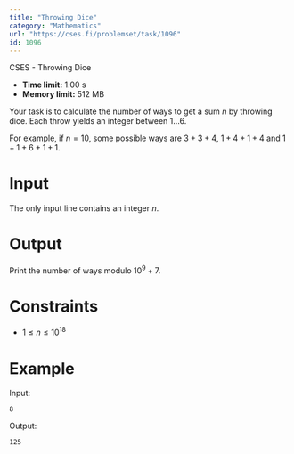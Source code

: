 ```yaml
---
title: "Throwing Dice"
category: "Mathematics"
url: "https://cses.fi/problemset/task/1096"
id: 1096
---
```


CSES - Throwing Dice

  * **Time limit:** 1.00 s
  * **Memory limit:** 512 MB

Your task is to calculate the number of ways to get a sum $n$ by throwing
dice. Each throw yields an integer between $1 \ldots 6$.

For example, if $n=10$, some possible ways are $3+3+4$, $1+4+1+4$ and
$1+1+6+1+1$.

# Input

The only input line contains an integer $n$.

# Output

Print the number of ways modulo $10^9+7$.

# Constraints

  * $1 \le n \le 10^{18}$

# Example

Input:

    
    
    8
    

Output:

    
    
    125
    

